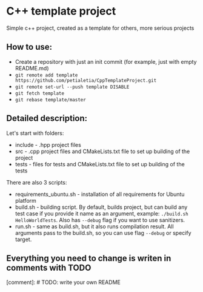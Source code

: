 # C++ template project

Simple c++ project, created as a template for others, more serious projects

## How to use:

* Create a repository with just an init commit (for example, just with empty README.md)
* `git remote add template https://github.com/petialetia/CppTemplateProject.git`
* `git remote set-url --push template DISABLE`
* `git fetch template`
* `git rebase template/master`

## Detailed description:

Let's start with folders:

* include - .hpp project files
* src - .cpp project files and CMakeLists.txt file to set up building of the project
* tests - files for tests and CMakeLists.txt file to set up building of the tests

There are also 3 scripts:

* requirements_ubuntu.sh - installation of all requirements for Ubuntu platform
* build.sh - building script. By default, builds project, but can build any test case if you provide it name as an argument, example: `./build.sh HelloWorldTests`. Also has `--debug` flag if you want to use sanitizers.
* run.sh - same as build.sh, but it also runs compilation result. All arguments pass to the build.sh, so you can use flag `--debug` or specify target.

## Everything you need to change is writen in comments with TODO

[comment]: # TODO: write your own README
